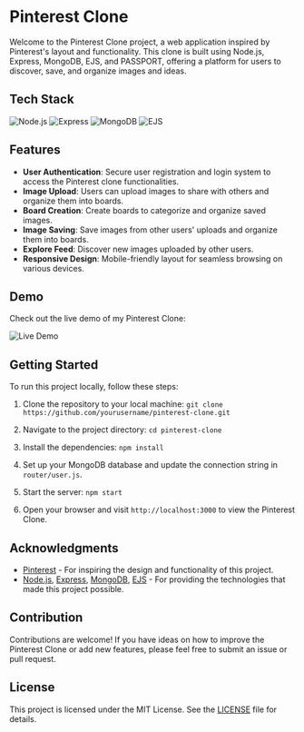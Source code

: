 
# Pinterest Clone

Welcome to the Pinterest Clone project, a web application inspired by Pinterest's layout and functionality. This clone is built using Node.js, Express, MongoDB, EJS, and PASSPORT, offering a platform for users to discover, save, and organize images and ideas.

## Tech Stack

![Node.js](https://img.shields.io/badge/Node.js-%2343853D.svg?style=for-the-badge&logo=node.js)
![Express](https://img.shields.io/badge/Express.js-%23404d59.svg?style=for-the-badge)
![MongoDB](https://img.shields.io/badge/MongoDB-%234ea94b.svg?style=for-the-badge&logo=mongodb)
![EJS](https://img.shields.io/badge/EJS-%234ea94b.svg?style=for-the-badge)

## Features

- **User Authentication**: Secure user registration and login system to access the Pinterest clone functionalities.
- **Image Upload**: Users can upload images to share with others and organize them into boards.
- **Board Creation**: Create boards to categorize and organize saved images.
- **Image Saving**: Save images from other users' uploads and organize them into boards.
- **Explore Feed**: Discover new images uploaded by other users.
- **Responsive Design**: Mobile-friendly layout for seamless browsing on various devices.

## Demo

Check out the live demo of my Pinterest Clone:

![Live Demo](./demo.gif)

## Getting Started

To run this project locally, follow these steps:

1. Clone the repository to your local machine:
```git clone https://github.com/yourusername/pinterest-clone.git```


2. Navigate to the project directory:
```cd pinterest-clone```


3. Install the dependencies:
```npm install```


4. Set up your MongoDB database and update the connection string in `router/user.js`.

5. Start the server:
```npm start```


6. Open your browser and visit `http://localhost:3000` to view the Pinterest Clone.

## Acknowledgments

- [Pinterest](https://www.pinterest.com/) - For inspiring the design and functionality of this project.
- [Node.js](https://nodejs.org/), [Express](https://expressjs.com/), [MongoDB](https://www.mongodb.com/), [EJS](https://ejs.co/) - For providing the technologies that made this project possible.


## Contribution

Contributions are welcome! If you have ideas on how to improve the Pinterest Clone or add new features, please feel free to submit an issue or pull request.

## License

This project is licensed under the MIT License. See the [LICENSE](LICENSE) file for details.



